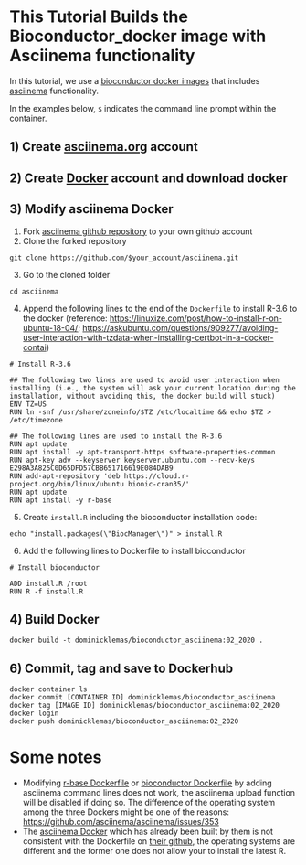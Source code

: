 # This Tutorial Builds the Bioconductor_docker image with Asciinema functionality

In this tutorial, we use a [bioconductor docker images](https://hub.docker.com/r/bioconductor/bioconductor_docker) that includes [asciinema](https://asciinema.org/) functionality.

In the examples below, `$` indicates the command line prompt within the container.

## 1) Create [asciinema.org](https://asciinema.org/) account

## 2) Create [Docker](https://www.docker.com/) account and download docker

## 3) Modify asciinema Docker 
1. Fork [asciinema github repository](https://github.com/asciinema/asciinema) to your own github account
2. Clone the forked repository
```
git clone https://github.com/$your_account/asciinema.git
```
3. Go to the cloned folder
```
cd asciinema
```
4. Append the following lines to the end of the `Dockerfile` to install R-3.6 to the docker (reference: https://linuxize.com/post/how-to-install-r-on-ubuntu-18-04/; https://askubuntu.com/questions/909277/avoiding-user-interaction-with-tzdata-when-installing-certbot-in-a-docker-contai)
```
# Install R-3.6

## The following two lines are used to avoid user interaction when installing (i.e., the system will ask your current location during the installation, without avoiding this, the docker build will stuck)
ENV TZ=US
RUN ln -snf /usr/share/zoneinfo/$TZ /etc/localtime && echo $TZ > /etc/timezone

## The following lines are used to install the R-3.6
RUN apt update
RUN apt install -y apt-transport-https software-properties-common
RUN apt-key adv --keyserver keyserver.ubuntu.com --recv-keys E298A3A825C0D65DFD57CBB651716619E084DAB9
RUN add-apt-repository 'deb https://cloud.r-project.org/bin/linux/ubuntu bionic-cran35/'
RUN apt update
RUN apt install -y r-base
```
5. Create `install.R` including the bioconductor installation code:
```
echo "install.packages(\"BiocManager\")" > install.R
```
6. Add the following lines to Dockerfile to install bioconductor
```
# Install bioconductor

ADD install.R /root
RUN R -f install.R
```

## 4) Build Docker
```
docker build -t dominicklemas/bioconductor_asciinema:02_2020 .
```

## 6) Commit, tag and save to Dockerhub
```
docker container ls
docker commit [CONTAINER ID] dominicklemas/bioconductor_asciinema
docker tag [IMAGE ID] dominicklemas/bioconductor_asciinema:02_2020
docker login
docker push dominicklemas/bioconductor_asciinema:02_2020
```

# Some notes

- Modifying [r-base Dockerfile](https://github.com/rocker-org/rocker/blob/df56b98e4a2a4611fa9aacae99c4a304531c2640/r-base/Dockerfile) or [bioconductor Dockerfile](https://hub.docker.com/r/bioconductor/bioconductor_docker/dockerfile) by adding asciinema command lines does not work, the asciinema upload function will be disabled if doing so. The difference of the operating system among the three Dockers might be one of the reasons: https://github.com/asciinema/asciinema/issues/353
- The [asciinema Docker](https://hub.docker.com/r/asciinema/asciinema/) which has already been built by them is not consistent with the Dockerfile on [their github](https://github.com/asciinema/asciinema), the operating systems are different and the former one does not allow your to install the latest R.